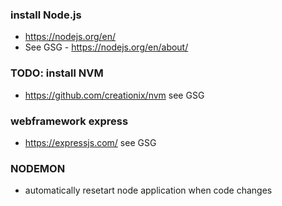 ### install Node.js
* https://nodejs.org/en/
* See GSG - https://nodejs.org/en/about/

### TODO: install NVM 
* https://github.com/creationix/nvm
see GSG

### webframework express
* https://expressjs.com/
see GSG

### NODEMON
* automatically resetart node application when code changes

